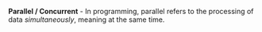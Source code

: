 **Parallel / Concurrent** - In programming, parallel refers to the processing of data *simultaneously*, meaning at the same time.
